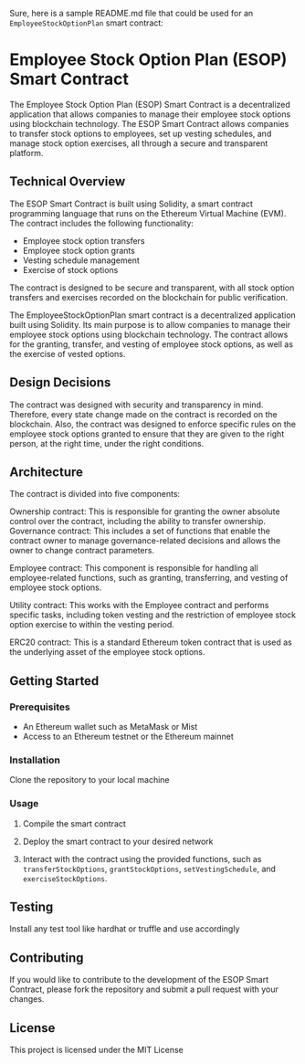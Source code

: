 Sure, here is a sample README.md file that could be used for an `EmployeeStockOptionPlan` smart contract:

# Employee Stock Option Plan (ESOP) Smart Contract

The Employee Stock Option Plan (ESOP) Smart Contract is a decentralized application that allows companies to manage their employee stock options using blockchain technology. The ESOP Smart Contract allows companies to transfer stock options to employees, set up vesting schedules, and manage stock option exercises, all through a secure and transparent platform.

## Technical Overview

The ESOP Smart Contract is built using Solidity, a smart contract programming language that runs on the Ethereum Virtual Machine (EVM). The contract includes the following functionality:

- Employee stock option transfers
- Employee stock option grants
- Vesting schedule management
- Exercise of stock options

The contract is designed to be secure and transparent, with all stock option transfers and exercises recorded on the blockchain for public verification.

The EmployeeStockOptionPlan smart contract is a decentralized application built using Solidity. Its main purpose is to allow companies to manage their employee stock options using blockchain technology. The contract allows for the granting, transfer, and vesting of employee stock options, as well as the exercise of vested options.

## Design Decisions
The contract was designed with security and transparency in mind. Therefore, every state change made on the contract is recorded on the blockchain. Also, the contract was designed to enforce specific rules on the employee stock options granted to ensure that they are given to the right person, at the right time, under the right conditions.

## Architecture
The contract is divided into five components:

Ownership contract: This is responsible for granting the owner absolute control over the contract, including the ability to transfer ownership.
Governance contract: This includes a set of functions that enable the contract owner to manage governance-related decisions and allows the owner to change contract parameters.

Employee contract: This component is responsible for handling all employee-related functions, such as granting, transferring, and vesting of employee stock options.

Utility contract: This works with the Employee contract and performs specific tasks, including token vesting and the restriction of employee stock option exercise to within the vesting period.

ERC20 contract: This is a standard Ethereum token contract that is used as the underlying asset of the employee stock options.


## Getting Started

### Prerequisites

- An Ethereum wallet such as MetaMask or Mist
- Access to an Ethereum testnet or the Ethereum mainnet

### Installation

Clone the repository to your local machine

### Usage

1. Compile the smart contract

2. Deploy the smart contract to your desired network

3. Interact with the contract using the provided functions, such as `transferStockOptions`, `grantStockOptions`, `setVestingSchedule`, and `exerciseStockOptions`.

## Testing

Install any test tool like hardhat or truffle and use accordingly

## Contributing

If you would like to contribute to the development of the ESOP Smart Contract, please fork the repository and submit a pull request with your changes.

## License

This project is licensed under the MIT License